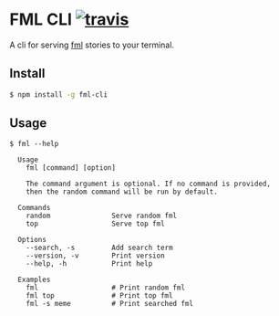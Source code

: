 # FML CLI [![travis][travis]][travis-url]

A cli for serving [fml](http://www.fmylife.com/) stories to your terminal.

## Install

```bash
$ npm install -g fml-cli
```

## Usage

```
$ fml --help

  Usage
    fml [command] [option]

    The command argument is optional. If no command is provided,
    then the random command will be run by default.

  Commands
    random               Serve random fml
    top                  Serve top fml

  Options
    --search, -s         Add search term
    --version, -v        Print version
    --help, -h           Print help

  Examples
    fml                  # Print random fml
    fml top              # Print top fml
    fml -s meme          # Print searched fml
```

[travis]: https://travis-ci.org/timdavish/fml-cli.svg
[travis-url]: https://travis-ci.org/timdavish/fml-cli
